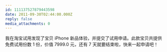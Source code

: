 ```yaml
---
id: 111137527879443598
date: 2011-09-30T02:44:00.000Z
reply: false
media_attachments: 0
---
```


我在淘宝试用发现了宝贝 iPhone 新品体验，并提交了试用申请。此款宝贝共提供免费试用份数 1 份，价值 7999.0 元，还有 7 天就要结束啦，快来一起申请吧！​​​​


